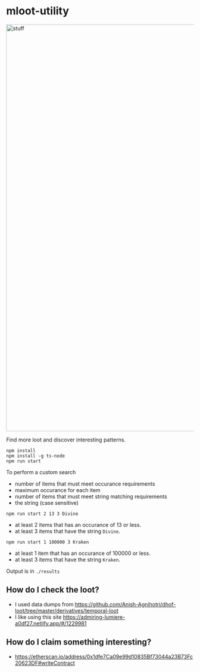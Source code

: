 # mloot-utility

<img width="1090" alt="stuff" src="https://user-images.githubusercontent.com/310223/132393231-847e8bce-c592-4ef6-9bfc-4ddb9f5c29c9.png">

Find more loot and discover interesting patterns.

```
npm install
npm install -g ts-node
npm run start
```

To perform a custom search

- number of items that must meet occurance requirements
- maximum occurance for each item
- number of items that must meet string matching requirements
- the string (case sensitive)

```
npm run start 2 13 3 Divine
```

- at least 2 items that has an occurance of 13 or less.
- at least 3 items that have the string `Divine`.

```
npm run start 1 100000 3 Kraken
```

- at least 1 item that has an occurance of 100000 or less.
- at least 3 items that have the string `Kraken`.

Output is in `./results`

## How do I check the loot?

- I used data dumps from https://github.com/Anish-Agnihotri/dhof-loot/tree/master/derivatives/temporal-loot
- I like using this site https://admiring-lumiere-a0df27.netlify.app/#/1229981

## How do I claim something interesting?

- https://etherscan.io/address/0x1dfe7Ca09e99d10835Bf73044a23B73Fc20623DF#writeContract
